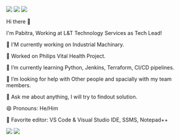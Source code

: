 <a href="https://www.linkedin.com/in/pabitraswain/">
<img src="https://img.shields.io/badge/LinkedIn-0077B5?style=for-the-badge&logo=linkedin&logoColor=white" /></a>

<a href="https://www.facebook.com/pabitra.swain/">
<img src="https://img.shields.io/badge/Facebook-1877F2?style=for-the-badge&logo=facebook&logoColor=white" /></a>

<a href="https://www.instagram.com/pabitrakumarswain/">
<img src="https://img.shields.io/badge/Instagram-E4405F?style=for-the-badge&logo=instagram&logoColor=white" /></a>

Hi there 👋

I'm Pabitra, Working at L&T Technology Services as Tech Lead!

🔭 I'M currently working on Industrial Machinary.

🔭 Worked on Philips Vital Health Project.

🌱 I’m currently learning Python, Jenkins, Terraform, CI/CD pipelines.

🤔 I’m looking for help with Other people and spacially with my team members.

💬 Ask me about anything, I will try to findout solution.

😄 Pronouns: He/Him

📝 Favorite editor: VS Code & Visual Studio IDE, SSMS, Notepad++

<img src="https://github-readme-stats.vercel.app/api?username=PabitraSwain-ltts" />
<img src="https://github-readme-stats.vercel.app/api/top-langs/?username=PabitraSwain-ltts" />


